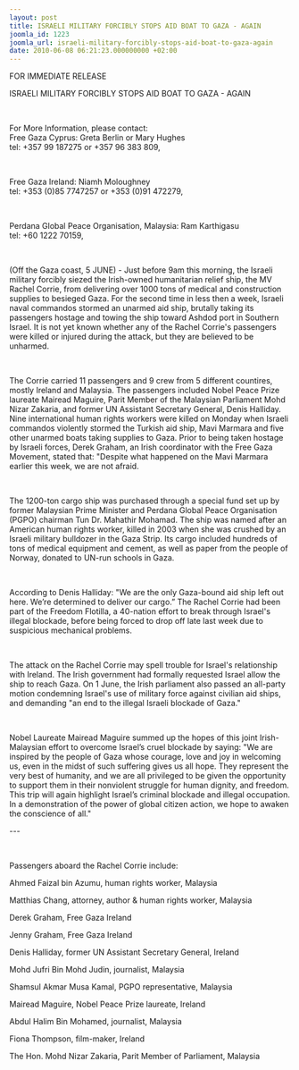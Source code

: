 ```yaml
---
layout: post
title: ISRAELI MILITARY FORCIBLY STOPS AID BOAT TO GAZA - AGAIN
joomla_id: 1223
joomla_url: israeli-military-forcibly-stops-aid-boat-to-gaza-again
date: 2010-06-08 06:21:23.000000000 +02:00
---
```

<p>FOR IMMEDIATE RELEASE</p>
<p>ISRAELI MILITARY FORCIBLY STOPS AID BOAT TO GAZA - AGAIN</p>
<p> </p>
<p>For More Information, please contact:<br />Free Gaza Cyprus: Greta Berlin or Mary Hughes<br />tel: +357 99 187275 or +357 96 383 809, </p>
<p> </p>
<p>Free Gaza Ireland: Niamh Moloughney<br />tel: +353 (0)85 7747257 or +353 (0)91 472279, </p>
<p> </p>
<p>Perdana Global Peace Organisation, Malaysia: Ram Karthigasu<br />tel: +60 1222 70159, </p>
<p> </p>
<p>(Off the Gaza coast, 5 JUNE) - Just before 9am this morning, the Israeli military forcibly siezed the Irish-owned humanitarian relief ship, the MV Rachel Corrie, from delivering over 1000 tons of medical and construction supplies to besieged Gaza. For the second time in less then a week, Israeli naval commandos stormed an unarmed aid ship, brutally taking its passengers hostage and towing the ship toward Ashdod port in Southern Israel.  It is not yet known whether any of the Rachel Corrie's passengers were killed or injured during the attack, but they are believed to be unharmed.</p>
<p> </p>
<p>The Corrie carried 11 passengers and 9 crew from 5 different countires, mostly Ireland and Malaysia. The passengers included Nobel Peace Prize laureate Mairead Maguire, Parit Member of the Malaysian Parliament Mohd Nizar Zakaria, and former UN Assistant Secretary General, Denis Halliday.  Nine international human rights workers were killed on Monday when Israeli commandos violently stormed the Turkish aid ship, Mavi Marmara and five other unarmed boats taking supplies to Gaza. Prior to being taken hostage by Israeli forces, Derek Graham, an Irish coordinator with the Free Gaza Movement, stated that: "Despite what happened on the Mavi Marmara earlier this week, we are not afraid.</p>
<p> </p>
<p>The 1200-ton cargo ship was purchased through a special fund set up by former Malaysian Prime Minister and Perdana Global Peace Organisation (PGPO) chairman Tun Dr. Mahathir Mohamad. The ship was named after an American human rights worker, killed in 2003 when she was crushed by an Israeli military bulldozer in the Gaza Strip. Its cargo included hundreds of tons of medical equipment and cement, as well as paper from the people of Norway, donated to UN-run schools in Gaza.</p>
<p> </p>
<p>According to Denis Halliday: "We are the only Gaza-bound aid ship left out here. We’re determined to deliver our cargo.” The Rachel Corrie had been part of the Freedom Flotilla, a 40-nation effort to break through Israel's illegal blockade, before being forced to drop off late last week due to suspicious mechanical problems.</p>
<p> </p>
<p>The attack on the Rachel Corrie may spell trouble for Israel's relationship with Ireland. The Irish government had formally requested Israel allow the ship to reach Gaza. On 1 June, the Irish parliament also passed an all-party motion condemning Israel's use of military force against civilian aid ships, and demanding "an end to the illegal Israeli blockade of Gaza."</p>
<p> </p>
<p>Nobel Laureate Mairead Maguire summed up the hopes of this joint Irish-Malaysian effort to overcome Israel’s cruel blockade by saying: "We are inspired by the people of Gaza whose courage, love and joy in welcoming us, even in the midst of such suffering gives us all hope. They represent the very best of humanity, and we are all privileged to be given the opportunity to support them in their nonviolent struggle for human dignity, and freedom. This trip will again highlight Israel’s criminal blockade and illegal occupation. In a demonstration of the power of global citizen action, we hope to awaken the conscience of all."</p>
<p>---</p>
<p> </p>
<p>Passengers aboard the Rachel Corrie include:</p>
<p>Ahmed Faizal bin Azumu, human rights worker, Malaysia</p>
<p>Matthias Chang, attorney, author & human rights worker, Malaysia</p>
<p>Derek Graham, Free Gaza Ireland</p>
<p>Jenny Graham, Free Gaza Ireland</p>
<p>Denis Halliday, former UN Assistant Secretary General, Ireland</p>
<p>Mohd Jufri Bin Mohd Judin, journalist, Malaysia</p>
<p>Shamsul Akmar Musa Kamal, PGPO representative, Malaysia</p>
<p>Mairead Maguire, Nobel Peace Prize laureate, Ireland</p>
<p>Abdul Halim Bin Mohamed, journalist, Malaysia</p>
<p>Fiona Thompson, film-maker, Ireland</p>
<p>The Hon. Mohd Nizar Zakaria, Parit Member of Parliament, Malaysia</p>
<p> </p>
<p> </p>
